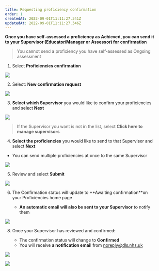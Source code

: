 ```yaml
---
title: Requesting proficiency confirmation​
order: 1
createdAt: 2022-09-01T11:11:27.341Z
updatedAt: 2022-09-01T11:11:27.346Z
---
```



**Once you have self-assessed a proficiency as Achieved, you can send it to your Supervisor (Educator/Manager or Assessor) for confirmation​** 

> You cannot send a proficiency you have self-assessed as Ongoing assessment

1. ​Select **Proficiencies confirmation​**

![](/img/l_learning-contract_6_n.png)

2. Select: **New confirmation request​**

![](/img/l_self-assess-proficiencies_4.png)

3. **Select which Supervisor** you would like to confirm your proficiencies and select **Next​**

![](/img/l_learning-contract_7_n.png)

> If the Supervisor you want is not in the list, select **Click here to manage supervisors**

4. ​**Select the proficiencies** you would like to send to that Supervisor and select **Next**  

* Y﻿ou can send multiple proficiencies at once to the same Supervisor

![](/img/l_self-assess-proficiencies_6.png)

5. Review and select **Submit​**

![](/img/l_self-assess-proficiencies_7.png)

6. The Confirmation status will update to **Awaiting confirmation ​**on your Proficiencies home page

   * **An automatic email will also be sent to your Supervisor** to notify them​

![](/img/l_self-assess-proficiencies_8.png)

8. Once your Supervisor has reviewed and confirmed:

   * The confirmation status will change to **Confirmed** 
   * You will receive **a notification email** from noreply@dls.nhs.uk

![](/img/l_self-assess-proficiencies_10.png)

![](/img/l_self-assess-proficiencies_9.png)